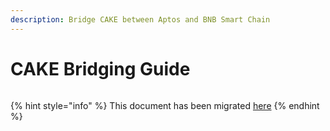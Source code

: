 ```yaml
---
description: Bridge CAKE between Aptos and BNB Smart Chain
---
```


# CAKE Bridging Guide

<figure><img src="../.gitbook/assets/image (37) (3).png" alt=""><figcaption></figcaption></figure>

{% hint style="info" %}
This document has been migrated [here](../products/cake-bridging/aptos.md)
{% endhint %}
